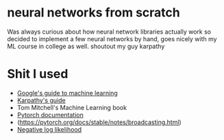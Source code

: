 # neural networks from scratch
Was always curious about how neural network libraries actually work so decided to implement a few neural networks by hand, goes nicely with my ML course in college as well. shoutout my guy karpathy

# Shit I used
- [Google's guide to machine learning](https://developers.google.com/machine-learning/)
- [Karpathy's guide](https://karpathy.ai/zero-to-hero.html)
- Tom Mitchell's Machine Learning book
- [Pytorch documentation](https://pytorch.org/docs/stable/torch.html)
- (https://pytorch.org/docs/stable/notes/broadcasting.html)
- [Negative log likelihood](https://learningdaily.dev/understanding-maximum-likelihood-estimation-in-machine-learning-22b915c3e05a)
